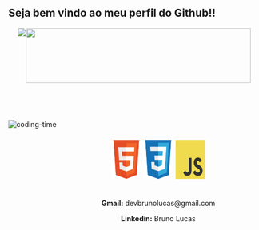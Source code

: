 ## Seja bem vindo ao meu perfil do Github!!

<div style="display:flex; flex-direction:row; justify-content:center; aling-items:center;">
  
  <img  height="150em" src="https://github-readme-stats-sigma-five.vercel.app/api?username=brunodevinfocomputer&show_icons=true&theme=radical&include_all_commits=true&count_private=true"/>
  <img align="right" height="110em" width="450em" src="https://github-readme-stats-sigma-five.vercel.app/api/top-langs/?username=brunodevinfocomputer&layout=compact&langs_count=16&theme=radical"/>
</div>
<br>

<div  align="center"> 
  <div style="display: inline_block"><br>
    <img align="left" height="250"  alt="coding-time" src="gif4.gif">
    <h1 align="center"></h1>
   <!-- <img align="center" height="30" width="40" alt="js-icon"  src="https://raw.githubusercontent.com/devicons/devicon/master/icons/javascript/javascript-plain.svg"> -->
    <!--<img align="center" height="30" width="40" alt="react-icon" src="https://raw.githubusercontent.com/devicons/devicon/master/icons/react/react-original.svg"-->
    <img align="center" height="80" width="60" alt="html-icon" src="https://raw.githubusercontent.com/devicons/devicon/master/icons/html5/html5-original.svg">
    <img align="center" height="80" width="60" alt="css-icon" src="https://raw.githubusercontent.com/devicons/devicon/master/icons/css3/css3-original.svg">
     <img align="center" height="80" width="60" alt="css-icon" src="https://raw.githubusercontent.com/devicons/devicon/master/icons/javascript/javascript-original.svg">
    
   </div>
    
  
  <h1 align="center"></h1>
    <p>
      <strong>Gmail:</strong> devbrunolucas@gmail.com
    </p>
    <p>
      <strong>Linkedin:</strong> Bruno Lucas
    </p>
    
</div>
  
